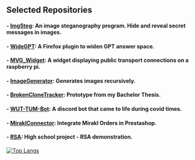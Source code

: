 ## Selected Repositories
#### - [ImgSteg](https://github.com/JThyroff/ImgSteg): An image steganography program. Hide and reveal secret messages in images.
#### - [WideGPT](https://github.com/JThyroff/WideGPT): A Firefox plugin to widen GPT answer space.
#### - [MVG_Widget](https://github.com/JThyroff/MVG_Widget): A widget displaying public transport connections on a raspberry pi.
#### - [ImageGenerator](https://github.com/JThyroff/ImageGenerator): Generates images recursively.
#### - [BrokenCloneTracker](https://github.com/JThyroff/BrokenCloneTracker): Prototype from my Bachelor Thesis.
#### - [WUT-TUM-Bot](https://github.com/JThyroff/WUT-TUM-Bot): A discord bot that came to life during covid times.
#### - [MiraklConnector](https://github.com/JThyroff/miraklconnector): Integrate Mirakl Orders in Prestashop.
#### - [RSA](https://github.com/JThyroff/RSA): High school project - RSA demonstration.

[![Top Langs](https://github-readme-stats.vercel.app/api/top-langs/?username=jthyroff)](https://github.com/jthyroff/github-readme-stats)
<!--
**JThyroff/JThyroff** is a ✨ _special_ ✨ repository because its `README.md` (this file) appears on your GitHub profile.

Here are some ideas to get you started:

- 🔭 I’m currently working on ...
- 🌱 I’m currently learning ...
- 👯 I’m looking to collaborate on ...
- 🤔 I’m looking for help with ...
- 💬 Ask me about ...
- 📫 How to reach me: ...
- 😄 Pronouns: ...
- ⚡ Fun fact: ...
-->
